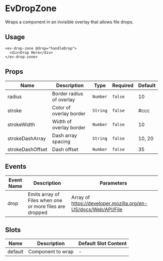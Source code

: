# EvDropZone

Wraps a component in an invisible overlay that allows file drops.

## Usage

```vue
<ev-drop-zone @drop="handleDrop">
  <div>Drop Here</div>
</ev-drop-zone>
```


## Props

<!-- @vuese:EvDropZone:props:start -->
|Name|Description|Type|Required|Default|
|---|---|---|---|---|
|radius|Border radius of overlay|`Number`|`false`|10|
|stroke|Color of overlay border|`String`|`false`|#ccc|
|strokeWidth|Width of overlay border|`Number`|`false`|10|
|strokeDashArray|Dash array spacing|`String`|`false`|10, 20|
|strokeDashOffset|Dash offset|`Number`|`false`|35|

<!-- @vuese:EvDropZone:props:end -->


## Events

<!-- @vuese:EvDropZone:events:start -->
|Event Name|Description|Parameters|
|---|---|---|
|drop|Emits array of Files when one or more files are dropped|Array of https://developer.mozilla.org/en-US/docs/Web/API/File|

<!-- @vuese:EvDropZone:events:end -->


## Slots

<!-- @vuese:EvDropZone:slots:start -->
|Name|Description|Default Slot Content|
|---|---|---|
|default|Component to wrap|-|

<!-- @vuese:EvDropZone:slots:end -->






